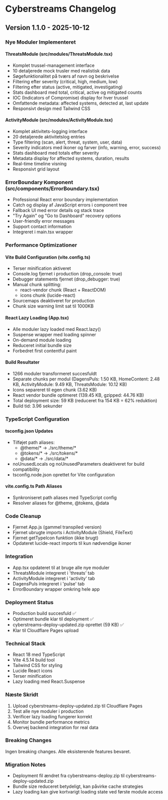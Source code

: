 # Cyberstreams Changelog

## Version 1.1.0 - 2025-10-12

### Nye Moduler Implementeret

#### ThreatsModule (src/modules/ThreatsModule.tsx)
- Komplet trussel-management interface
- 10 detaljerede mock trusler med realistisk data
- Søgefunktionalitet på tværs af navn og beskrivelse
- Filtering efter severity (critical, high, medium, low)
- Filtering efter status (active, mitigated, investigating)
- Stats dashboard med total, critical, active og mitigated counts
- IOC (Indicators of Compromise) display for hver trussel
- Omfattende metadata: affected systems, detected at, last update
- Responsivt design med Tailwind CSS

#### ActivityModule (src/modules/ActivityModule.tsx)
- Komplet aktivitets-logging interface
- 20 detaljerede aktivitetslog entries
- Type filtering (scan, alert, threat, system, user, data)
- Severity indicators med ikoner og farver (info, warning, error, success)
- Stats dashboard med totals efter severity
- Metadata display for affected systems, duration, results
- Real-time timeline visning
- Responsivt grid layout

### ErrorBoundary Komponent (src/components/ErrorBoundary.tsx)
- Professional React error boundary implementation
- Catch og display af JavaScript errors i component tree
- Fallback UI med error details og stack trace
- "Try Again" og "Go to Dashboard" recovery options
- User-friendly error messages
- Support contact information
- Integreret i main.tsx wrapper

### Performance Optimizationer

#### Vite Build Configuration (vite.config.ts)
- Terser minification aktiveret
- Console.log fjernet i production (drop_console: true)
- Debugger statements fjernet (drop_debugger: true)
- Manual chunk splitting:
  - react-vendor chunk (React + ReactDOM)
  - icons chunk (lucide-react)
- Sourcemaps deaktiveret for production
- Chunk size warning limit sat til 1000KB

#### React Lazy Loading (App.tsx)
- Alle moduler lazy loaded med React.lazy()
- Suspense wrapper med loading spinner
- On-demand module loading
- Reduceret initial bundle size
- Forbedret first contentful paint

#### Build Resultater
- 1266 moduler transformeret succesfuldt
- Separate chunks per modul (DagensPuls: 1.50 KB, HomeContent: 2.48 KB, ActivityModule: 9.49 KB, ThreatsModule: 10.12 KB)
- Icons separeret til egen chunk (3.62 KB)
- React vendor bundle optimeret (139.45 KB, gzipped: 44.76 KB)
- Total deployment size: 59 KB (reduceret fra 154 KB = 62% reduktion)
- Build tid: 3.96 sekunder

### TypeScript Configuration

#### tsconfig.json Updates
- Tilføjet path aliases:
  - @theme/* → ./src/theme/*
  - @tokens/* → ./src/tokens/*
  - @data/* → ./src/data/*
- noUnusedLocals og noUnusedParameters deaktiveret for build compatibility
- tsconfig.node.json oprettet for Vite configuration

#### vite.config.ts Path Aliases
- Synkroniseret path aliases med TypeScript config
- Resolver aliases for @theme, @tokens, @data

### Code Cleanup
- Fjernet App.js (gammel transpiled version)
- Fjernet ubrugte imports i ActivityModule (Shield, FileText)
- Fjernet getTypeIcon funktion (ikke brugt)
- Opdateret lucide-react imports til kun nødvendige ikoner

### Integration
- App.tsx opdateret til at bruge alle nye moduler
- ThreatsModule integreret i 'threats' tab
- ActivityModule integreret i 'activity' tab
- DagensPuls integreret i 'pulse' tab
- ErrorBoundary wrapper omkring hele app

### Deployment Status
- Production build succesfuld ✅
- Optimeret bundle klar til deployment ✅
- cyberstreams-deploy-updated.zip oprettet (59 KB) ✅
- Klar til Cloudflare Pages upload

### Technical Stack
- React 18 med TypeScript
- Vite 4.5.14 build tool
- Tailwind CSS for styling
- Lucide React icons
- Terser minification
- Lazy loading med React.Suspense

### Næste Skridt
1. Upload cyberstreams-deploy-updated.zip til Cloudflare Pages
2. Test alle nye moduler i production
3. Verificer lazy loading fungerer korrekt
4. Monitor bundle performance metrics
5. Overvej backend integration for real data

### Breaking Changes
Ingen breaking changes. Alle eksisterende features bevaret.

### Migration Notes
- Deployment fil ændret fra cyberstreams-deploy.zip til cyberstreams-deploy-updated.zip
- Bundle size reduceret betydeligt, kan påvirke cache strategies
- Lazy loading kan give kortvarigt loading state ved første module access
